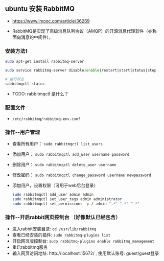 ## ubuntu 安装 RabbitMQ
* https://www.imooc.com/article/36269

* RabbitMQ是实现了高级消息队列协议（AMQP）的开源消息代理软件（亦称面向消息的中间件）。


### 安装方法1
```sh
sudo apt-get install rabbitmq-server

sudo service rabbitmq-server disable|enable|restart|start|status|stop

# 运行状态
rabbitmqctl status
```

* TODO: rabbitmqctl 是什么？


### 配置文件
* `/etc/rabbitmq/rabbitmq-env.conf`

### 操作--用户管理
* 查看所有用户： `sudo rabbitmqctl list_users`
* 添加用户： `sudo rabbitmqctl add_user username password`
* 删除用户： `sudo rabbitmqctl delete_user username`
* 修改密码： `sudo rabbitmqctl change_password username newpassword`

* 添加用户，设置权限（可用于web后台登录）
    ```sh
    sudo rabbitmqctl add_user admin admin
    sudo rabbitmqctl set_user_tags admin administrator
    sudo rabbitmqctl set_permissions -p / admin ".*" ".*" ".*"
    ```


### 操作--开启rabbit网页控制台 （好像默认已经包含）
* 进入rabbit安装目录: `cd /usr/lib/rabbitmq`
* 查看已经安装的插件: `sudo rabbitmq-plugins list`
* 开启网页版控制台: `sudo rabbitmq-plugins enable rabbitmq_management`
* 重启rabbitmq服务
* 输入网页访问地址: http://localhost:15672/ , 使用默认账号: guest/guest登录
